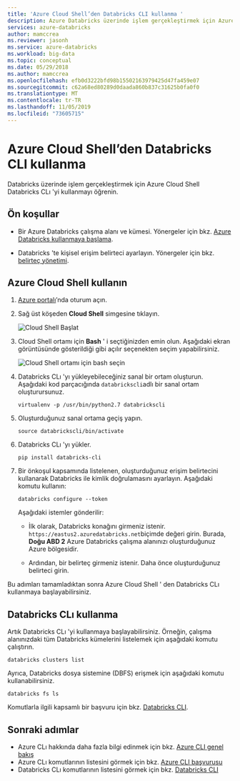 ```yaml
---
title: 'Azure Cloud Shell’den Databricks CLI kullanma '
description: Azure Databricks üzerinde işlem gerçekleştirmek için Azure Cloud Shell Databricks CLı 'yi nasıl kullanacağınızı öğrenin.
services: azure-databricks
author: mamccrea
ms.reviewer: jasonh
ms.service: azure-databricks
ms.workload: big-data
ms.topic: conceptual
ms.date: 05/29/2018
ms.author: mamccrea
ms.openlocfilehash: efb0d3222bfd98b15502163979425d47fa459e07
ms.sourcegitcommit: c62a68ed80289d0daada860b837c31625b0fa0f0
ms.translationtype: MT
ms.contentlocale: tr-TR
ms.lasthandoff: 11/05/2019
ms.locfileid: "73605715"
---
```

# <a name="use-databricks-cli-from-azure-cloud-shell"></a>Azure Cloud Shell’den Databricks CLI kullanma

Databricks üzerinde işlem gerçekleştirmek için Azure Cloud Shell Databricks CLı 'yi kullanmayı öğrenin.

## <a name="prerequisites"></a>Ön koşullar

* Bir Azure Databricks çalışma alanı ve kümesi. Yönergeler için bkz. [Azure Databricks kullanmaya başlama](quickstart-create-databricks-workspace-portal.md). 

* Databricks 'te kişisel erişim belirteci ayarlayın. Yönergeler için bkz. [belirteç yönetimi](/azure/databricks/dev-tools/api/latest/authentication).

## <a name="use-the-azure-cloud-shell"></a>Azure Cloud Shell kullanın

1. [Azure portalı](https://portal.azure.com)’nda oturum açın.
 
2. Sağ üst köşeden **Cloud Shell** simgesine tıklayın.

   ![Cloud Shell Başlat](./media/databricks-cli-from-azure-cloud-shell/launch-azure-cloud-shell.png "Azure Cloud Shell'i başlatma")

3. Cloud Shell ortamı için **Bash** ' i seçtiğinizden emin olun. Aşağıdaki ekran görüntüsünde gösterildiği gibi açılır seçenekten seçim yapabilirsiniz.

   ![Cloud Shell ortamı için bash seçin](./media/databricks-cli-from-azure-cloud-shell/select-bash-for-shell.png "Bash seçin") 

4. Databricks CLı 'yı yükleyebileceğiniz sanal bir ortam oluşturun. Aşağıdaki kod parçacığında `databrickscli`adlı bir sanal ortam oluşturursunuz.

       virtualenv -p /usr/bin/python2.7 databrickscli

5. Oluşturduğunuz sanal ortama geçiş yapın.

       source databrickscli/bin/activate

6. Databricks CLı 'yı yükler.

       pip install databricks-cli

7. Bir önkoşul kapsamında listelenen, oluşturduğunuz erişim belirtecini kullanarak Databricks ile kimlik doğrulamasını ayarlayın. Aşağıdaki komutu kullanın:

       databricks configure --token

    Aşağıdaki istemler gönderilir:

    * İlk olarak, Databricks konağını girmeniz istenir. `https://eastus2.azuredatabricks.net`biçimde değeri girin. Burada, **Doğu ABD 2** Azure Databricks çalışma alanınızı oluşturduğunuz Azure bölgesidir.

    * Ardından, bir belirteç girmeniz istenir. Daha önce oluşturduğunuz belirteci girin.

Bu adımları tamamladıktan sonra Azure Cloud Shell ' den Databricks CLı kullanmaya başlayabilirsiniz.

## <a name="use-databricks-cli"></a>Databricks CLı kullanma

Artık Databricks CLı 'yi kullanmaya başlayabilirsiniz. Örneğin, çalışma alanınızdaki tüm Databricks kümelerini listelemek için aşağıdaki komutu çalıştırın.

    databricks clusters list

Ayrıca, Databricks dosya sistemine (DBFS) erişmek için aşağıdaki komutu kullanabilirsiniz.

    databricks fs ls


Komutlarla ilgili kapsamlı bir başvuru için bkz. [Databricks CLI](/azure/databricks/dev-tools/databricks-cli).


## <a name="next-steps"></a>Sonraki adımlar

* Azure CLı hakkında daha fazla bilgi edinmek için bkz. [Azure CLI genel bakış](../cloud-shell/overview.md)
* Azure CLı komutlarının listesini görmek için bkz. [Azure CLI başvurusu](https://docs.microsoft.com/cli/azure/reference-index?view=azure-cli-latest)
* Databricks CLı komutlarının listesini görmek için bkz. [Databricks CLI](/azure/databricks/dev-tools/databricks-cli)


